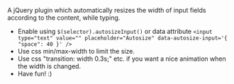 A jQuery plugin which automatically resizes the width of input fields according to the content, while typing.

- Enable using ```$(selector).autosizeInput()``` or data attribute ```<input type="text" value="" placeholder="Autosize" data-autosize-input='{ "space": 40 }' />```
- Use css min/max-width to limit the size.
- Use css "transition: width 0.3s;" etc. if you want a nice animation when the width is changed.
- Have fun! :)